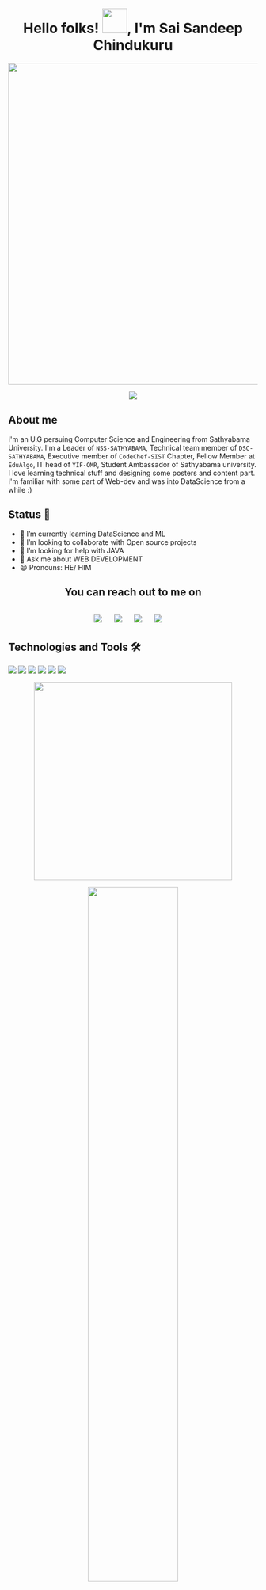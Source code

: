 <h1 align="center"> Hello folks! <img src="https://raw.githubusercontent.com/MartinHeinz/MartinHeinz/master/wave.gif" width="50px">, I'm Sai Sandeep Chindukuru </h1>
<p align=center>
<img src="https://www.wshu.org/sites/wshu/files/202010/pexels-photo-414102.jpeg" width="650">
 <p align=center><img src="https://komarev.com/ghpvc/?username=SanShiv1312&color=006400&style=flat-square"></img></p>
 </p> 
 
## About me 
I'm an U.G persuing Computer Science and Engineering from Sathyabama University. I'm a Leader of `NSS-SATHYABAMA`, Technical team member of `DSC-SATHYABAMA`, Executive member of `CodeChef-SIST` Chapter, Fellow Member at `EduAlgo`, IT head of `YIF-OMR`, Student Ambassador of Sathyabama university. I love learning technical stuff and designing some posters and content part. I'm familiar with some part of Web-dev and was into DataScience from a while :) 

## Status 🤞

- 🌱 I’m currently learning DataScience and ML
- 👯 I’m looking to collaborate with Open source projects 
- 🤔 I’m looking for help with JAVA 
- 💬 Ask me about WEB DEVELOPMENT
- 😄 Pronouns: HE/ HIM   


<h2 align="center"> You can reach out to me on <h2>  
 <p align="center">
  <a target="_blank"href="https://www.linkedin.com/in/sai-sandeep-chindukuru-51b06a200"><img src="https://img.shields.io/badge/linkedin-%230077B5.svg?&style=for-the-badge&logo=linkedin&logoColor=white" /></a>&nbsp;&nbsp;&nbsp;&nbsp;
  <a target="_blank"href="https://twitter.com/Sandeep75498905?s=09"><img src="https://img.shields.io/badge/twitter-%231DA1F2.svg?&style=for-the-badge&logo=twitter&logoColor=white" /></a>&nbsp;&nbsp;&nbsp;&nbsp;
  <a href="mailto:saisandeep1312@gmail.com"><img src="https://img.shields.io/badge/gmail-%23D14836.svg?&style=for-the-badge&logo=gmail&logoColor=white" /></a>&nbsp;&nbsp;&nbsp;&nbsp;
  <a href="https://www.instagram.com/yrs._.truly.__.san/"><img src="https://img.shields.io/badge/instagram-%23D14836.svg?&style=for-the-badge&logo=instagram&logoColor=pink" /></a>&nbsp;&nbsp;&nbsp;&nbsp;
</p>


## Technologies and Tools 🛠
![](https://img.shields.io/badge/Code-Python-informational?style=flat&logo=python&logoColor=white&color=2bbc8a)
![](https://img.shields.io/badge/Code-JavaScript-informational?style=flat&logo=javascript&logoColor=white&color=00FFFF)
![](https://img.shields.io/badge/Code-MySql-informational?style=flat&logo=MySql&logoColor=white&color=FFD700)
![](https://img.shields.io/badge/Code-HTML-informational?style=flat&logo=Html&logoColor=white&color=0000CD)
![](https://img.shields.io/badge/Code-CSS-informational?style=flat&logo=Css&logoColor=white&color=FF0000)
![](https://img.shields.io/badge/Code-C-informational?style=flat&logo=C&logoColor=white&color=DA70D6)
 
<p align=center> 
<img src = "https://github-readme-streak-stats.herokuapp.com/?user=SanShiv1312" width="400px" align=center></img>
</p> 

<p align=center>
<img src = "https://github-readme-stats.vercel.app/api?username=sanshiv1312&show_icons=true&include_all_commits=true&theme=radical" width="60%"></img>
</p>
 
<p align=center> 
<img src = "https://github-readme-stats.vercel.app/api/top-langs/?username=sanshiv1312&layout=compact&theme=radical" width="60%"></img> 
</p> 

